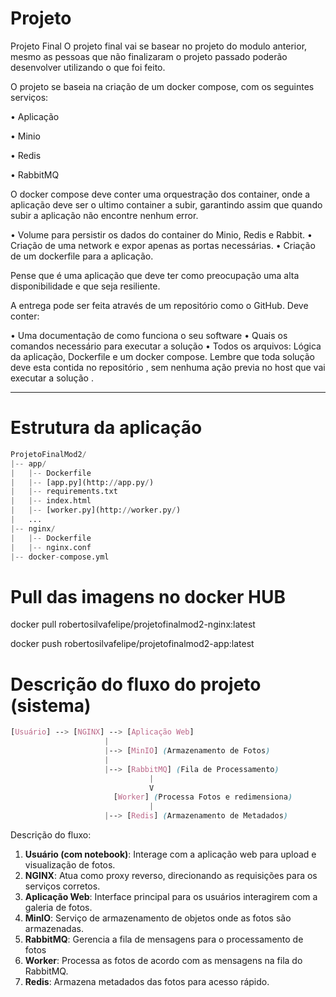 # Projeto 

Projeto Final
O projeto final vai se basear no projeto do modulo anterior, mesmo as pessoas que não finalizaram o projeto passado poderão desenvolver utilizando o que foi feito.

O projeto se baseia na criação de um docker compose, com os seguintes serviços:

• Aplicação

• Minio

• Redis

• RabbitMQ

O docker compose deve conter uma orquestração dos container, onde a aplicação deve ser o ultimo container a subir, garantindo assim que quando subir a aplicação não encontre nenhum error.

• Volume para persistir os dados do container do Minio, Redis e Rabbit.
• Criação de uma network e expor apenas as portas necessárias.
• Criação de um dockerfile para a aplicação.

Pense que é uma aplicação que deve ter como preocupação uma alta disponibilidade e que seja resiliente.

A entrega pode ser feita através de um repositório como o GitHub. Deve conter:

• Uma documentação de como funciona o seu software
• Quais os comandos necessário para executar a solução
• Todos os arquivos: Lógica da aplicação, Dockerfile e um docker compose.
Lembre que toda solução deve esta contida no repositório , sem nenhuma ação previa no host que vai executar a solução .



----

# Estrutura da aplicação


```python
ProjetoFinalMod2/
|-- app/
|   |-- Dockerfile
|   |-- [app.py](http://app.py/)
|   |-- requirements.txt
|   |-- index.html
|   |-- [worker.py](http://worker.py/)
|   ...
|-- nginx/
|   |-- Dockerfile
|   |-- nginx.conf
|-- docker-compose.yml
```




# Pull das imagens no docker HUB

docker pull robertosilvafelipe/projetofinalmod2-nginx:latest

docker push robertosilvafelipe/projetofinalmod2-app:latest


# Descrição do fluxo do projeto (sistema)

```scss
[Usuário] --> [NGINX] --> [Aplicação Web]
                     |
                     |--> [MinIO] (Armazenamento de Fotos)
                     |
                     |--> [RabbitMQ] (Fila de Processamento)
                               |
                               V
                       [Worker] (Processa Fotos e redimensiona)
                               |
                     |--> [Redis] (Armazenamento de Metadados)

```

Descrição do fluxo:
                     

1. **Usuário (com notebook)**: Interage com a aplicação web para upload e visualização de fotos.
2. **NGINX**: Atua como proxy reverso, direcionando as requisições para os serviços corretos.
3. **Aplicação Web**: Interface principal para os usuários interagirem com a galeria de fotos.
4. **MinIO**: Serviço de armazenamento de objetos onde as fotos são armazenadas.
5. **RabbitMQ**: Gerencia a fila de mensagens para o processamento de fotos
6. **Worker**: Processa as fotos de acordo com as mensagens na fila do RabbitMQ.
7. **Redis**: Armazena metadados das fotos para acesso rápido.

